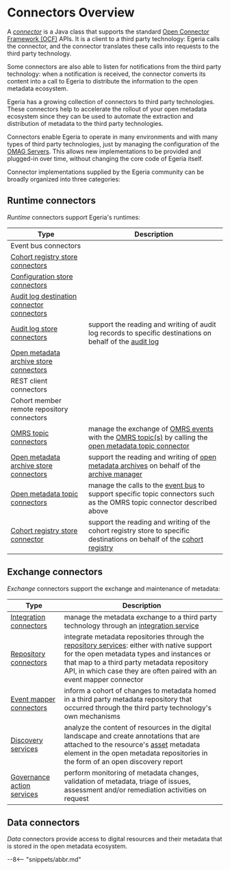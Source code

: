 <!-- SPDX-License-Identifier: CC-BY-4.0 -->
<!-- Copyright Contributors to the Egeria project 2019. -->

# Connectors Overview

A [*connector*](/egeria-docs/frameworks/ocf/#connector) is a Java class that supports the standard [Open Connector Framework (OCF)](/egeria-docs/frameworks/ocf) APIs. It is a client to a third party technology: Egeria calls the connector, and the connector translates these calls into requests to the third party technology.

Some connectors are also able to listen for notifications from the third party technology: when a notification is received, the connector converts its content into a call to Egeria to distribute the information to the open metadata ecosystem.

Egeria has a growing collection of connectors to third party technologies. These connectors help to accelerate the rollout of your open metadata ecosystem since they can be used to automate the extraction and distribution of metadata to the third party technologies.

Connectors enable Egeria to operate in many environments and with many types of third party technologies, just by managing the configuration of the [OMAG Servers](/egeria-docs/concepts/omag-server). This allows new implementations to be provided and plugged-in over time, without changing the core code of Egeria itself.

Connector implementations supplied by the Egeria community can be broadly organized into three categories:

## Runtime connectors

*Runtime* connectors support Egeria's runtimes:

| Type | Description |
|---|---|
| Event bus connectors | |
| [Cohort registry store connectors](cohort-registry-store) | |
| [Configuration store connectors](configuration-store) | |
| [Audit log destination connector connectors](audit-log-destination) | |
| [Audit log store connectors](audit-log-store-connector.md) | support the reading and writing of audit log records to specific destinations on behalf of the [audit log](/egeria-docs/concepts/audit-log) |
| [Open metadata archive store connectors](open-metadata-archive-store) | |
| REST client connectors | |
| Cohort member remote repository connectors | |
| [OMRS topic connectors](omrs-topic-connector.md) | manage the exchange of [OMRS events](/egeria-docs/services/omrs/metadata-events/#omrs-events) with the [OMRS topic(s)](/egeria-docs/services/omrs/metadata-events/#omrs-event-topic) by calling the [open metadata topic connector](open-metadata-topic-connector.md) |
| [Open metadata archive store connectors](open-metadata-archive-store-connector.md) | support the reading and writing of [open metadata archives](/egeria-docs/concepts/open-metadata-archive) on behalf of the [archive manager](/egeria-docs/concepts/archive-manager) |
| [Open metadata topic connectors](open-metadata-topic-connector.md) | manage the calls to the [event bus](/egeria-docs/concepts/event-bus) to support specific topic connectors such as the OMRS topic connector described above |
| [Cohort registry store connector](cohort-registry-store-connector.md) | support the reading and writing of the cohort registry store to specific destinations on behalf of the [cohort registry](/egeria-docs/services/omrs/cohort/#cohort-registry) |

## Exchange connectors

*Exchange* connectors support the exchange and maintenance of metadata:

| Type | Description |
|---|---|
| [Integration connectors](integration) | manage the metadata exchange to a third party technology through an [integration service](/egeria-docs/services/omis) |
| [Repository connectors](repository) | integrate metadata repositories through the [repository services](/egeria-docs/services/omrs): either with native support for the open metadata types and instances or that map to a third party metadata repository API, in which case they are often paired with an event mapper connector |
| [Event mapper connectors](event-mapper-connector.md) | inform a cohort of changes to metadata homed in a third party metadata repository that occurred through the third party technology's own mechanisms |
| [Discovery services](discovery) | analyze the content of resources in the digital landscape and create annotations that are attached to the resource's [asset](/egeria-docs/concepts/asset) metadata element in the open metadata repositories in the form of an open discovery report |
| [Governance action services](governance-action) | perform monitoring of metadata changes, validation of metadata, triage of issues, assessment and/or remediation activities on request |

## Data connectors

*Data* connectors provide access to digital resources and their metadata that is stored in the open metadata ecosystem.

--8<-- "snippets/abbr.md"
